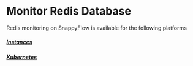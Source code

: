 # Monitor Redis Database

Redis monitoring on SnappyFlow is available for the following platforms

##### [Instances](/docs/selfhosted-lite/integrations/redis/redis_instance)

##### [Kubernetes](/docs/selfhosted-lite/integrations/redis/redis_kubernetes)

